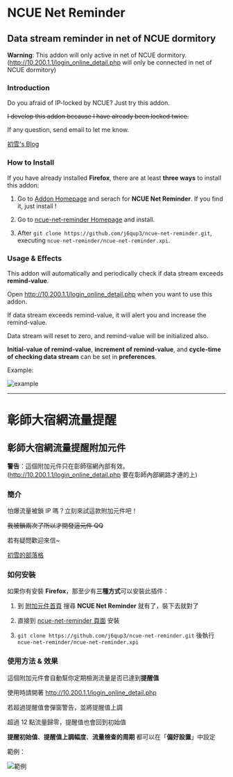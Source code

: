 # NCUE Net Reminder
## Data stream reminder in net of NCUE dormitory

**Warning**: This addon will only active in net of NCUE dormitory.(http://10.200.1.1/login_online_detail.php will only be connected in net of NCUE dormitory)

### Introduction
Do you afraid of IP-locked by NCUE? Just try this addon.

~~I develop this addon because I have already been locked twice.~~


If any question, send email to let me know.

[初雪's Blog](https://j6qup3.github.io/)

### How to Install
If you have already installed **Firefox**, there are at least **three ways** to install this addon:

1. Go to [Addon Homepage](https://addons.mozilla.org/zh-TW/firefox/extensions/) and serach for **NCUE Net Reminder**. If you find it, just install !

2. Go to [ncue-net-reminder Homepage](https://addons.mozilla.org/zh-tw/firefox/addon/ncue-net-reminder/?src=search) and install.

3. After `git clone https://github.com/j6qup3/ncue-net-reminder.git`, executing `ncue-net-reminder/ncue-net-reminder.xpi`.

### Usage & Effects

This addon will automatically and periodically check if data stream exceeds **remind-value**.

Open http://10.200.1.1/login_online_detail.php when you want to use this addon.

If data stream exceeds remind-value, it will alert you and increase the remind-value.

Data stream will reset to zero, and remind-value will be initialized also.

**Initial-value of remind-value**, **increment of remind-value**, and **cycle-time of checking data stream** can be set in **preferences**.


Example:

![example](https://addons.cdn.mozilla.net/user-media/previews/full/178/178344.png?modified=1473724821)

- - -

# 彰師大宿網流量提醒
## 彰師大宿網流量提醒附加元件

**警告**：這個附加元件只在彰師宿網內部有效。(http://10.200.1.1/login_online_detail.php 要在彰師內部網路才連的上)

### 簡介
怕爆流量被鎖 IP 嗎？立刻來試這款附加元件吧！

~~我被鎖兩次了所以才開發這元件 QQ~~


若有疑問歡迎來信~

[初雪的部落格](https://j6qup3.github.io/)

### 如何安裝
如果你有安裝 **Firefox**，那至少有**三種方式**可以安裝此插件：

1. 到 [附加元件首頁](https://addons.mozilla.org/zh-TW/firefox/extensions/) 搜尋 **NCUE Net Reminder** 就有了，裝下去就對了

2. 直接到 [ncue-net-reminder 頁面](https://addons.mozilla.org/zh-tw/firefox/addon/ncue-net-reminder/?src=search) 安裝

3. `git clone https://github.com/j6qup3/ncue-net-reminder.git` 後執行 `ncue-net-reminder/ncue-net-reminder.xpi`

### 使用方法 & 效果

這個附加元件會自動幫你定期檢測流量是否已達到**提醒值**

使用時請開著 http://10.200.1.1/login_online_detail.php

若超過提醒值會彈窗警告，並將提醒值上調

超過 12 點流量歸零，提醒值也會回到初始值

**提醒初始值**、**提醒值上調幅度**、**流量檢查的周期** 都可以在「**偏好設置**」中設定


範例：

![範例](https://addons.cdn.mozilla.net/user-media/previews/full/178/178344.png?modified=1473724821)